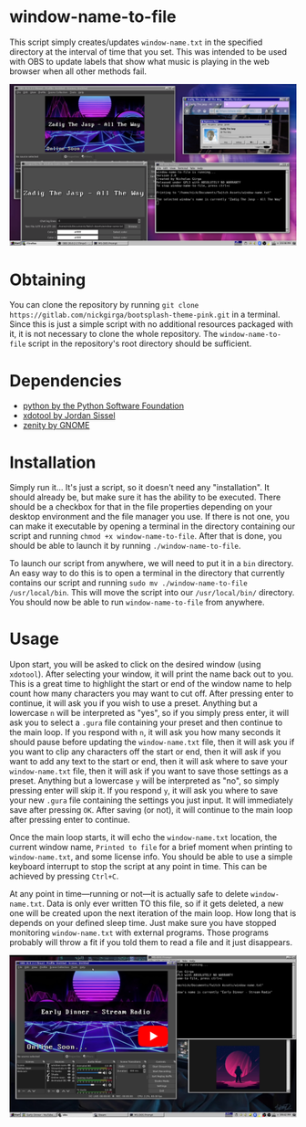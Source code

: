 # window-name-to-file
This script simply creates/updates `window-name.txt` in the specified directory at the interval of time that you set. This was intended to be used with OBS to update labels that show what music is playing in the web browser when all other methods fail.

![screenshot_0.png](.screenshots/screenshot_1.png)

# Obtaining
You can clone the repository by running `git clone https://gitlab.com/nickgirga/bootsplash-theme-pink.git` in a terminal. Since this is just a simple script with no additional resources packaged with it, it is not necessary to clone the whole repository. The `window-name-to-file` script in the repository's root directory should be sufficient.

# Dependencies
 - [python by the Python Software Foundation](https://www.python.org/)
 - [xdotool by Jordan Sissel](https://github.com/jordansissel/xdotool)
 - [zenity by GNOME](https://gitlab.gnome.org/GNOME/zenity)

# Installation
Simply run it... It's just a script, so it doesn't need any "installation". It should already be, but make sure it has the ability to be executed. There should be a checkbox for that in the file properties depending on your desktop environment and the file manager you use. If there is not one, you can make it executable by opening a terminal in the directory containing our script and running `chmod +x window-name-to-file`. After that is done, you should be able to launch it by running `./window-name-to-file`.

To launch our script from anywhere, we will need to put it in a `bin` directory. An easy way to do this is to open a terminal in the directory that currently contains our script and running `sudo mv ./window-name-to-file /usr/local/bin`. This will move the script into our `/usr/local/bin/` directory. You should now be able to run `window-name-to-file` from anywhere.

# Usage
Upon start, you will be asked to click on the desired window (using `xdotool`). After selecting your window, it will print the name back out to you. This is a great time to highlight the start or end of the window name to help count how many characters you may want to cut off. After pressing enter to continue, it will ask you if you wish to use a preset. Anything but a lowercase `n` will be interpreted as "yes", so if you simply press enter, it will ask you to select a `.gura` file containing your preset and then continue to the main loop. If you respond with `n`, it will ask you how many seconds it should pause before updating the `window-name.txt` file, then it will ask you if you want to clip any characters off the start or end, then it will ask if you want to add any text to the start or end, then it will ask where to save your `window-name.txt` file, then it will ask if you want to save those settings as a preset. Anything but a lowercase `y` will be interpreted as "no", so simply pressing enter will skip it. If you respond `y`, it will ask you where to save your new `.gura` file containing the settings you just input. It will immediately save after pressing `OK`. After saving (or not), it will continue to the main loop after pressing enter to continue.

Once the main loop starts, it will echo the `window-name.txt` location, the current window name, `Printed to file` for a brief moment when printing to `window-name.txt`, and some license info. You should be able to use a simple keyboard interrupt to stop the script at any point in time. This can be achieved by pressing `Ctrl+C`.

At any point in time—running or not—it is actually safe to delete `window-name.txt`. Data is only ever written TO this file, so if it gets deleted, a new one will be created upon the next iteration of the main loop. How long that is depends on your defined sleep time. Just make sure you have stopped monitoring `window-name.txt` with external programs. Those programs probably will throw a fit if you told them to read a file and it just disappears.

[![youtube_thumbnail.png](.screenshots/youtube_thumbnail.png)](https://www.youtube.com/watch?v=XuiMx7THL8g "View on YouTube")
